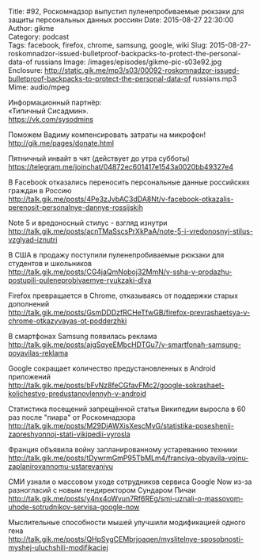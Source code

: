 Title: #92, Роскомнадзор выпустил пуленепробиваемые рюкзаки для защиты персональных данных россиян
Date: 2015-08-27 22:30:00
Author: gikme  
Category: podcast  
Tags: facebook, firefox, chrome, samsung, google, wiki
Slug: 2015-08-27-roskomnadzor-issued-bulletproof-backpacks-to-protect-the-personal-data-of russians
Image: /images/episodes/gikme-pic-s03e92.jpg  
Enclosure: http://static.gik.me/mp3/s03/00092-roskomnadzor-issued-bulletproof-backpacks-to-protect-the-personal-data-of russians.mp3  
Mime: audio/mpeg

Информационный партнёр:  
«Типичный Сисадмин».  
<https://vk.com/sysodmins>

Поможем Вадиму компенсировать затраты на микрофон!  
<http://gik.me/pages/donate.html>

Пятничный инвайт в чят (действует до утра субботы)  
<https://telegram.me/joinchat/04872ec601417e1543a0020bb49327e4>

В Facebook отказались переносить персональные данные российских граждан в Россию  
<http://talk.gik.me/posts/4Pe3zJvbAC3dDA8Nt/v-facebook-otkazalis-perenosit-personalnye-dannye-rossijskih>

Note 5 и вредоносный стилус - взгляд изнутри  
<http://talk.gik.me/posts/acnTMaSscsPrXkPaA/note-5-i-vredonosnyj-stilus-vzglyad-iznutri>

В США в продажу поступили пуленепробиваемые рюкзаки для студентов и школьников  
<http://talk.gik.me/posts/CG4jaQmNoboj32MmN/v-ssha-v-prodazhu-postupili-puleneprobivaemye-ryukzaki-dlya>

Firefox превращается в Chrome, отказываясь от поддержки старых дополнений  
<http://talk.gik.me/posts/GsmDDDzfRCHeTfwGB/firefox-prevrashaetsya-v-chrome-otkazyvayas-ot-podderzhki>

В смартфонах Samsung появилась реклама  
<http://talk.gik.me/posts/ajgSqyeEMbcHDTGu7/v-smartfonah-samsung-poyavilas-reklama>

Google сокращает количество предустановленных в Android приложений  
<http://talk.gik.me/posts/bFvNz8feCGfavFMc2/google-sokrashaet-kolichestvo-predustanovlennyh-v-android>

Статистика посещений запрещённой статьи Википедии выросла в 60 раз после "пиара" от Роскомнадзора  
<http://talk.gik.me/posts/M29DjAWXisXescMyG/statistika-poseshenij-zapreshyonnoj-stati-vikipedii-vyrosla>

Франция объявила войну запланированному устареванию техники  
<http://talk.gik.me/posts/tDywrmGmP95TbMLm4/franciya-obyavila-vojnu-zaplanirovannomu-ustarevaniyu>

СМИ узнали о массовом уходе сотрудников сервиса Google Now из-за разногласий с новым гендиректором Сундаром Пичаи  
<http://talk.gik.me/posts/y4nx4oWvun7Rf6REg/smi-uznali-o-massovom-uhode-sotrudnikov-servisa-google-now>

Мыслительные способности мышей улучшили модификацией одного гена  
<http://talk.gik.me/posts/QHpSygCEMbrjoaqen/myslitelnye-sposobnosti-myshej-uluchshili-modifikaciej>
